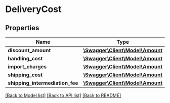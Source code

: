 # DeliveryCost

## Properties
Name | Type | Description | Notes
------------ | ------------- | ------------- | -------------
**discount_amount** | [**\Swagger\Client\Model\Amount**](Amount.md) |  | [optional] 
**handling_cost** | [**\Swagger\Client\Model\Amount**](Amount.md) |  | [optional] 
**import_charges** | [**\Swagger\Client\Model\Amount**](Amount.md) |  | [optional] 
**shipping_cost** | [**\Swagger\Client\Model\Amount**](Amount.md) |  | [optional] 
**shipping_intermediation_fee** | [**\Swagger\Client\Model\Amount**](Amount.md) |  | [optional] 

[[Back to Model list]](../../README.md#documentation-for-models) [[Back to API list]](../../README.md#documentation-for-api-endpoints) [[Back to README]](../../README.md)

